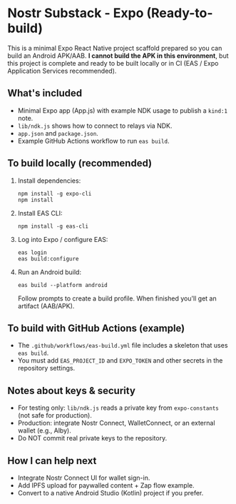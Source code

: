 # Nostr Substack - Expo (Ready-to-build)

This is a minimal Expo React Native project scaffold prepared so you can build an Android APK/AAB.
**I cannot build the APK in this environment**, but this project is complete and ready to be built locally
or in CI (EAS / Expo Application Services recommended).

## What's included
- Minimal Expo app (App.js) with example NDK usage to publish a `kind:1` note.
- `lib/ndk.js` shows how to connect to relays via NDK.
- `app.json` and `package.json`.
- Example GitHub Actions workflow to run `eas build`.

## To build locally (recommended)
1. Install dependencies:
   ```
   npm install -g expo-cli
   npm install
   ```
2. Install EAS CLI:
   ```
   npm install -g eas-cli
   ```
3. Log into Expo / configure EAS:
   ```
   eas login
   eas build:configure
   ```
4. Run an Android build:
   ```
   eas build --platform android
   ```
   Follow prompts to create a build profile. When finished you'll get an artifact (AAB/APK).

## To build with GitHub Actions (example)
- The `.github/workflows/eas-build.yml` file includes a skeleton that uses `eas build`.
- You must add `EAS_PROJECT_ID` and `EXPO_TOKEN` and other secrets in the repository settings.

## Notes about keys & security
- For testing only: `lib/ndk.js` reads a private key from `expo-constants` (not safe for production).
- Production: integrate Nostr Connect, WalletConnect, or an external wallet (e.g., Alby).
- Do NOT commit real private keys to the repository.

## How I can help next
- Integrate Nostr Connect UI for wallet sign-in.
- Add IPFS upload for paywalled content + Zap flow example.
- Convert to a native Android Studio (Kotlin) project if you prefer.
